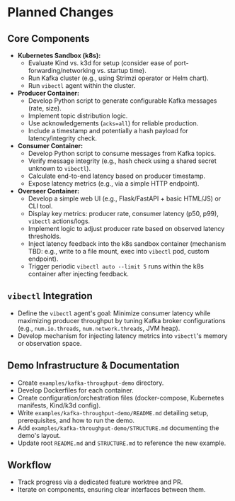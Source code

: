 # Planned Changes

## Core Components

- **Kubernetes Sandbox (k8s):**
    - Evaluate Kind vs. k3d for setup (consider ease of port-forwarding/networking vs. startup time).
    - Run Kafka cluster (e.g., using Strimzi operator or Helm chart).
    - Run `vibectl` agent within the cluster.
- **Producer Container:**
    - Develop Python script to generate configurable Kafka messages (rate, size).
    - Implement topic distribution logic.
    - Use acknowledgements (`acks=all`) for reliable production.
    - Include a timestamp and potentially a hash payload for latency/integrity check.
- **Consumer Container:**
    - Develop Python script to consume messages from Kafka topics.
    - Verify message integrity (e.g., hash check using a shared secret unknown to `vibectl`).
    - Calculate end-to-end latency based on producer timestamp.
    - Expose latency metrics (e.g., via a simple HTTP endpoint).
- **Overseer Container:**
    - Develop a simple web UI (e.g., Flask/FastAPI + basic HTML/JS) or CLI tool.
    - Display key metrics: producer rate, consumer latency (p50, p99), `vibectl` actions/logs.
    - Implement logic to adjust producer rate based on observed latency thresholds.
    - Inject latency feedback into the k8s sandbox container (mechanism TBD: e.g., write to a file mount, exec into `vibectl` pod, custom endpoint).
    - Trigger periodic `vibectl auto --limit 5` runs within the k8s container after injecting feedback.

## `vibectl` Integration

- Define the `vibectl` agent's goal: Minimize consumer latency while maximizing producer throughput by tuning Kafka broker configurations (e.g., `num.io.threads`, `num.network.threads`, JVM heap).
- Develop mechanism for injecting latency metrics into `vibectl`'s memory or observation space.

## Demo Infrastructure & Documentation

- Create `examples/kafka-throughput-demo` directory.
- Develop Dockerfiles for each container.
- Create configuration/orchestration files (docker-compose, Kubernetes manifests, Kind/k3d config).
- Write `examples/kafka-throughput-demo/README.md` detailing setup, prerequisites, and how to run the demo.
- Add `examples/kafka-throughput-demo/STRUCTURE.md` documenting the demo's layout.
- Update root `README.md` and `STRUCTURE.md` to reference the new example.

## Workflow

- Track progress via a dedicated feature worktree and PR.
- Iterate on components, ensuring clear interfaces between them.
